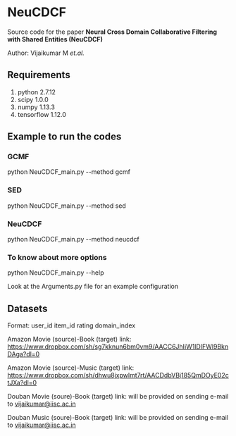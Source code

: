 # NeuCDCF
Source code for the paper **Neural Cross Domain Collaborative Filtering with Shared Entities (NeuCDCF)**

Author: Vijaikumar M *et.al.*

## Requirements
1. python 2.7.12
2. scipy 1.0.0
3. numpy 1.13.3
4. tensorflow 1.12.0
## Example to run the codes
### GCMF
python NeuCDCF_main.py --method gcmf
### SED
python NeuCDCF_main.py --method sed
### NeuCDCF
python NeuCDCF_main.py --method neucdcf
### To know about more options
python NeuCDCF_main.py --help

Look at the Arguments.py file for an example configuration
## Datasets

Format: user_id item_id rating domain_index

Amazon Movie (source)-Book (target)  link: https://www.dropbox.com/sh/sg7kknun6bm0vm9/AACC6JhIiW1lDIFWl9BknDAga?dl=0 

Amazon Movie (source)-Music (target) link: https://www.dropbox.com/sh/dhwu8jxpwlmt7rt/AACDdbVBj185QmDOyE02ctJXa?dl=0


Douban Movie (soure)-Book (target) link: will be provided on sending e-mail to vijaikumar@iisc.ac.in

Douban Music (soure)-Book (target) link: will be provided on sending e-mail to vijaikumar@iisc.ac.in
